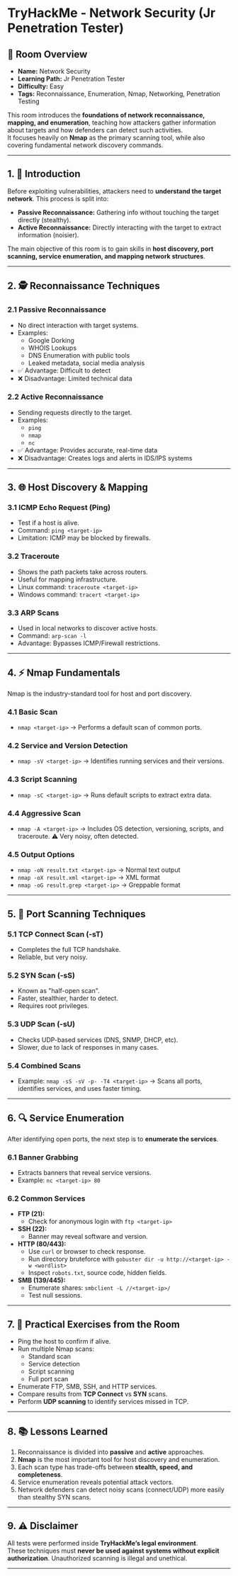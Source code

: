 # TryHackMe - Network Security (Jr Penetration Tester)

## 📌 Room Overview
- **Name:** Network Security  
- **Learning Path:** Jr Penetration Tester  
- **Difficulty:** Easy  
- **Tags:** Reconnaissance, Enumeration, Nmap, Networking, Penetration Testing  

This room introduces the **foundations of network reconnaissance, mapping, and enumeration**, teaching how attackers gather information about targets and how defenders can detect such activities.  
It focuses heavily on **Nmap** as the primary scanning tool, while also covering fundamental network discovery commands.  

---

## 1. 🔎 Introduction
Before exploiting vulnerabilities, attackers need to **understand the target network**. This process is split into:
- **Passive Reconnaissance:** Gathering info without touching the target directly (stealthy).
- **Active Reconnaissance:** Directly interacting with the target to extract information (noisier).

The main objective of this room is to gain skills in **host discovery, port scanning, service enumeration, and mapping network structures**.

---

## 2. 🕵 Reconnaissance Techniques

### 2.1 Passive Reconnaissance
- No direct interaction with target systems.  
- Examples:
  - Google Dorking
  - WHOIS Lookups
  - DNS Enumeration with public tools
  - Leaked metadata, social media analysis
- ✅ Advantage: Difficult to detect
- ❌ Disadvantage: Limited technical data

### 2.2 Active Reconnaissance
- Sending requests directly to the target.  
- Examples:
  - `ping`
  - `nmap`
  - `nc`
- ✅ Advantage: Provides accurate, real-time data
- ❌ Disadvantage: Creates logs and alerts in IDS/IPS systems

---

## 3. 🌐 Host Discovery & Mapping

### 3.1 ICMP Echo Request (Ping)
- Test if a host is alive.  
- Command: `ping <target-ip>`  
- Limitation: ICMP may be blocked by firewalls.

### 3.2 Traceroute
- Shows the path packets take across routers.  
- Useful for mapping infrastructure.  
- Linux command: `traceroute <target-ip>`  
- Windows command: `tracert <target-ip>`

### 3.3 ARP Scans
- Used in local networks to discover active hosts.  
- Command: `arp-scan -l`  
- Advantage: Bypasses ICMP/Firewall restrictions.

---

## 4. ⚡ Nmap Fundamentals

Nmap is the industry-standard tool for host and port discovery.

### 4.1 Basic Scan
- `nmap <target-ip>` → Performs a default scan of common ports.

### 4.2 Service and Version Detection
- `nmap -sV <target-ip>` → Identifies running services and their versions.

### 4.3 Script Scanning
- `nmap -sC <target-ip>` → Runs default scripts to extract extra data.

### 4.4 Aggressive Scan
- `nmap -A <target-ip>` → Includes OS detection, versioning, scripts, and traceroute. ⚠️ Very noisy, often detected.

### 4.5 Output Options
- `nmap -oN result.txt <target-ip>` → Normal text output  
- `nmap -oX result.xml <target-ip>` → XML format  
- `nmap -oG result.grep <target-ip>` → Greppable format  

---

## 5. 🚪 Port Scanning Techniques

### 5.1 TCP Connect Scan (-sT)
- Completes the full TCP handshake.  
- Reliable, but very noisy.

### 5.2 SYN Scan (-sS)
- Known as "half-open scan".  
- Faster, stealthier, harder to detect.  
- Requires root privileges.

### 5.3 UDP Scan (-sU)
- Checks UDP-based services (DNS, SNMP, DHCP, etc).  
- Slower, due to lack of responses in many cases.

### 5.4 Combined Scans
- Example: `nmap -sS -sV -p- -T4 <target-ip>` → Scans all ports, identifies services, and uses faster timing.

---

## 6. 🔍 Service Enumeration

After identifying open ports, the next step is to **enumerate the services**.

### 6.1 Banner Grabbing
- Extracts banners that reveal service versions.  
- Example: `nc <target-ip> 80`

### 6.2 Common Services
- **FTP (21):**  
  - Check for anonymous login with `ftp <target-ip>`  
- **SSH (22):**  
  - Banner may reveal software and version.  
- **HTTP (80/443):**  
  - Use `curl` or browser to check response.  
  - Run directory bruteforce with `gobuster dir -u http://<target-ip> -w <wordlist>`  
  - Inspect `robots.txt`, source code, hidden fields.  
- **SMB (139/445):**  
  - Enumerate shares: `smbclient -L //<target-ip>/`  
  - Test null sessions.  

---

## 7. 🧪 Practical Exercises from the Room
- Ping the host to confirm if alive.  
- Run multiple Nmap scans:  
  - Standard scan  
  - Service detection  
  - Script scanning  
  - Full port scan  
- Enumerate FTP, SMB, SSH, and HTTP services.  
- Compare results from **TCP Connect** vs **SYN** scans.  
- Perform **UDP scanning** to identify services missed in TCP.  

---

## 8. 📚 Lessons Learned
1. Reconnaissance is divided into **passive** and **active** approaches.  
2. **Nmap** is the most important tool for host discovery and enumeration.  
3. Each scan type has trade-offs between **stealth, speed, and completeness**.  
4. Service enumeration reveals potential attack vectors.  
5. Network defenders can detect noisy scans (connect/UDP) more easily than stealthy SYN scans.  

---

## 9. ⚠️ Disclaimer
All tests were performed inside **TryHackMe’s legal environment**.  
These techniques must **never be used against systems without explicit authorization**. Unauthorized scanning is illegal and unethical.

---
